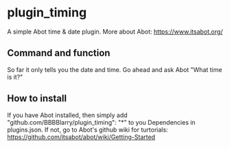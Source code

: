 # plugin_timing
A simple Abot time & date plugin. More about Abot: https://www.itsabot.org/

## Command and function
So far it only tells you the date and time. 
Go ahead and ask Abot "What time is it?"

## How to install
If you have Abot installed, then simply add "github.com/BBBBlarry/plugin_timing": "*" to you Dependencies in plugins.json. 
If not, go to Abot's github wiki for turtorials: https://github.com/itsabot/abot/wiki/Getting-Started
